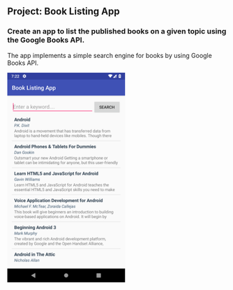 ## Project: Book Listing App
### Create an app to list the published books on a given topic using the Google Books API.
The app implements a simple search engine for books by using Google Books API.

<img src="./screenshots/1.png" width="270">

